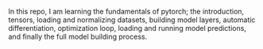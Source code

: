 In this repo, I am learning the fundamentals of pytorch; the introduction, tensors, loading and normalizing datasets, building model layers, automatic differentiation, optimization loop, loading and running model predictions, and finally the full model building process.

